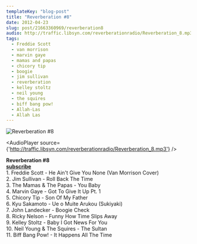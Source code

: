 ```yaml
---
templateKey: "blog-post"
title: "Reverberation #8"
date: 2012-04-23
slug: post/21663360969/reverberation8
audio: http://traffic.libsyn.com/reverberationradio/Reverberation_8.mp3
tags:
  - Freddie Scott
  - van morrison
  - marvin gaye
  - mamas and papas
  - chicory tip
  - boogie
  - jim sullivan
  - reverberation
  - kelley stoltz
  - neil young
  - the squires
  - biff bang pow!
  - Allah-Las
  - Allah Las
---
```


![Reverberation #8](../images/e9947427ef45d828698ee6204d554b454d14bb815b358ee492fc5449bfbd84b5.jpg)

<AudioPlayer source={'http://traffic.libsyn.com/reverberationradio/Reverberation_8.mp3'} />

<p><strong>Reverberation #8<br /><a href="http://itunes.apple.com/us/podcast/reverberation-radio/id520739212?ign-mpt=uo%3D4" title="subscribe" target="_blank">subscribe</a></strong><br />1. Freddie Scott - He Ain't Give You None (Van Morrison Cover)<br />2. Jim Sullivan - Roll Back The Time<br />3. The Mamas &amp; The Papas - You Baby<br />4. Marvin Gaye - Got To Give It Up Pt. 1<br />5. Chicory Tip - Son Of My Father<br />6. Kyu Sakamoto - Ue o Muite Arukou (Sukiyaki)<br />7. John Landecker - Boogie Check<br />8. Ricky Nelson - Funny How Time Slips Away<br />9. Kelley Stoltz - Baby I Got News For You<br />10. Neil Young &amp; The Squires - The Sultan<br />11. Biff Bang Pow! - It Happens All The Time</p>
